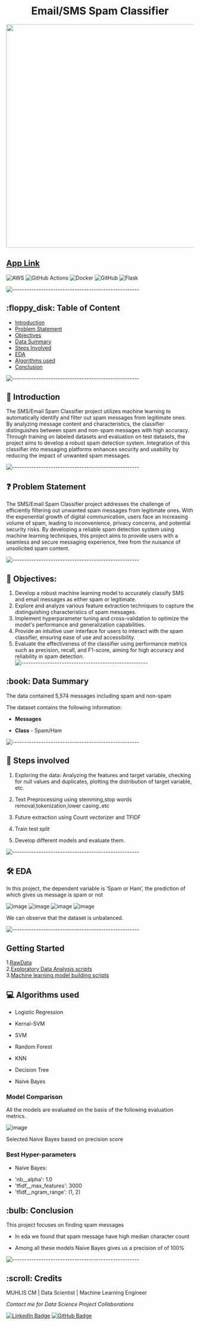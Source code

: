 

<h1 align="center"> Email/SMS Spam Classifier</h1>

<p align="center"> 
<img src="website/static/images/letter-8195496_1280.jpg" height="600px" width="900px">
</p>

## [App Link](http://3.90.173.204:8080/home)
![AWS](https://img.shields.io/badge/AWS-%23FF9900.svg?style=for-the-badge&logo=amazon-aws&logoColor=white) 
![GitHub Actions](https://img.shields.io/badge/githubactions-%232671E5.svg?style=for-the-badge&logo=githubactions&logoColor=white)
![Docker](https://img.shields.io/badge/docker-%230db7ed.svg?style=for-the-badge&logo=docker&logoColor=white)
![GitHub](https://img.shields.io/badge/github-%23121011.svg?style=for-the-badge&logo=github&logoColor=white)
![Flask](https://img.shields.io/badge/flask-%23000.svg?style=for-the-badge&logo=flask&logoColor=white)

![-----------------------------------------------------](https://raw.githubusercontent.com/andreasbm/readme/master/assets/lines/rainbow.png)

<h2> :floppy_disk: Table of Content</h2>

 
  * [Introduction](#Introduction)
  * [Problem Statement](#Problem-Statement)
  * [Objectives](#Objectives)
  * [Data Summary](#Data-Summary)
  * [Steps Involved](#Steps-Involved)
  * [EDA](#EDA)
  * [Algorithms used](#Algorithms-used)
  * [Conclusion](#Conclusion)


![-----------------------------------------------------](https://raw.githubusercontent.com/andreasbm/readme/master/assets/lines/rainbow.png)


<h2> 📄 Introduction</h2>

The SMS/Email Spam Classifier project utilizes machine learning to automatically identify and filter out spam messages from legitimate ones. By analyzing message content and characteristics, the classifier distinguishes between spam and non-spam messages with high accuracy. Through training on labeled datasets and evaluation on test datasets, the project aims to develop a robust spam detection system. Integration of this classifier into messaging platforms enhances security and usability by reducing the impact of unwanted spam messages.


![-----------------------------------------------------](https://raw.githubusercontent.com/andreasbm/readme/master/assets/lines/rainbow.png)


<h2> ❓ Problem Statement</h2>


The SMS/Email Spam Classifier project addresses the challenge of efficiently filtering out unwanted spam messages from legitimate ones. With the exponential growth of digital communication, users face an increasing volume of spam, leading to inconvenience, privacy concerns, and potential security risks. By developing a reliable spam detection system using machine learning techniques, this project aims to provide users with a seamless and secure messaging experience, free from the nuisance of unsolicited spam content.




![-----------------------------------------------------](https://raw.githubusercontent.com/andreasbm/readme/master/assets/lines/rainbow.png)

<h2> 🎯 Objectives: </h2>

1. Develop a robust machine learning model to accurately classify SMS and email messages as either spam or legitimate.
2. Explore and analyze various feature extraction techniques to capture the distinguishing characteristics of spam messages.
3. Implement hyperparameter tuning and cross-validation to optimize the model's performance and generalization capabilities.
4. Provide an intuitive user interface for users to interact with the spam classifier, ensuring ease of use and accessibility.
5. Evaluate the effectiveness of the classifier using performance metrics such as precision, recall, and F1-score, aiming for high accuracy and reliability in spam detection.
![-----------------------------------------------------](https://raw.githubusercontent.com/andreasbm/readme/master/assets/lines/rainbow.png)

<h2> :book: Data Summary </h2>

The data contained 5,574 messages including spam and non-spam

The dataset contains the following information:

* **Messages**

* **Class** - Spam/Ham


![-----------------------------------------------------](https://raw.githubusercontent.com/andreasbm/readme/master/assets/lines/rainbow.png)

<h2> 📑 Steps involved </h2>

1. Exploring the data: Analyzing the features and target variable, checking for null values and duplicates, plotting the distribution of target variable, etc.

2. Text Preprocessing using stemming,stop words removal,tokenization,lower casing..etc

3. Future extraction using Count vectorizer and TFIDF

3. Train test split

4. Develop different models and evaluate them.

![-----------------------------------------------------](https://raw.githubusercontent.com/andreasbm/readme/master/assets/lines/rainbow.png)

<h2>🛠️ EDA </h2>

In this project, the dependent variable is ‘Spam or Ham’, the prediction of which gives us message is spam or not

![image](images/spam_vs_ham.png)
![image](images/Number_of_Characters_in_Ham_Vs_Spam.png)
![image](images/Spam_Word_Cloud.png)
![image](images/Ham_Word_Cloud.png)

We can observe that the dataset is unbalanced.

![-----------------------------------------------------](https://raw.githubusercontent.com/andreasbm/readme/master/assets/lines/rainbow.png)

<h2>Getting Started</h2>

1.[RawData](https://github.com/Muhliscm/spam_classifer/spam.csv) <br>
2.[Exploratory Data Analysis scripts](https://github.com/Muhliscm/spam_classifer/01_EDA.ipynb)<br>
3.[Machine learning model building scripts](https://github.com/Muhliscm/spam_classifer/01_Model_building.ipynb)<br>


<h2>💻 Algorithms used</h2>

* Logistic Regression

* Kernal-SVM

* SVM
  
* Random Forest
  
* KNN

* Decision Tree

* Naive Bayes	


<h3> Model Comparison </h3>

All the models are evaluated on the basis of the following evaluation metrics.

![image](images/model_perfomance.png)

Selected Naive Bayes based on precision score

<h3> Best Hyper-parameters </h3>

* Naive Bayes:

- 'nb__alpha': 1.0
- 'tfidf__max_features': 3000
- 'tfidf__ngram_range': (1, 2)
  

<h2>:bulb: Conclusion</h2>

This project focuses on finding spam messages

* In eda we found that spam message have high median character count

* Among all these models Naive Bayes gives us a precision of of 100%


 
![-----------------------------------------------------](https://raw.githubusercontent.com/andreasbm/readme/master/assets/lines/rainbow.png)

<!-- CREDITS -->
<h2 id="credits"> :scroll: Credits</h2>

MUHLIS CM | Data Scientist | Machine Learning Engineer 

<p> <i> Contact me for Data Science Project Collaborations</i></p>

[![LinkedIn Badge](https://img.shields.io/badge/LinkedIn-0077B5?style=for-the-badge&logo=linkedin&logoColor=white)](https://www.linkedin.com/in/muhliscm/)
[![GitHub Badge](https://img.shields.io/badge/GitHub-100000?style=for-the-badge&logo=github&logoColor=white)](https://github.com/Muhliscm)


